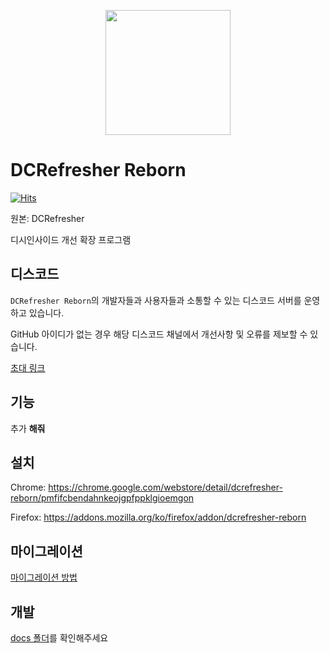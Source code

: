 <p align="center">
    <img src="https://github.com/green1052/DCRefresher-Reborn/raw/main/src/assets/icons/logo/Icon.png" width="200px"/>
</p>

# DCRefresher Reborn

[![Hits](https://hits.seeyoufarm.com/api/count/incr/badge.svg?url=https%3A%2F%2Fgithub.com%2Fgreen1052%2FDCRefresher-Reborn&count_bg=%2379C83D&title_bg=%23555555&icon=&icon_color=%23E7E7E7&title=hits&edge_flat=false)](https://hits.seeyoufarm.com)

원본: DCRefresher

디시인사이드 개선 확장 프로그램

## 디스코드

`DCRefresher Reborn`의 개발자들과 사용자들과 소통할 수 있는 디스코드 서버를 운영하고 있습니다.

GitHub 아이디가 없는 경우 해당 디스코드 채널에서 개선사항 및 오류를 제보할 수 있습니다.

[초대 링크](https://discord.gg/SSW6Zuyjz6)

## 기능

추가 **해줘**

## 설치

Chrome: https://chrome.google.com/webstore/detail/dcrefresher-reborn/pmfifcbendahnkeojgpfppklgioemgon

Firefox: https://addons.mozilla.org/ko/firefox/addon/dcrefresher-reborn

## 마이그레이션

[마이그레이션 방법](https://github.com/green1052/DCRefresher-Reborn/tree/main/migration.md)

## 개발

[docs 폴더](https://github.com/green1052/DCRefresher-Reborn/tree/main/docs)를 확인해주세요
